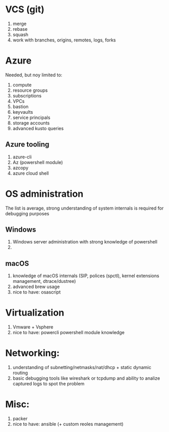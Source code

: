 # VCS (git)

 1. merge
 2. rebase
 3. squash
 4. work with branches, origins, remotes, logs, forks
 
# Azure

Needed, but noy limited to:

1. compute
2. resource groups
3. subscriptions
2. VPCs
2. bastion
2. keyvaults
3. service principals
4. storage accounts
5. advanced kusto queries

## Azure tooling

1. azure-cli
2. Az (powershell module)
3. azcopy
4. azure cloud shell

# OS administration

The list is average, strong understanding of system internals is required for debugging purposes

## Windows

1. Windows server administration with strong knowledge of powershell
2. 

## macOS

1. knowledge of macOS internals (SIP, polices (spctl), kernel extensions management, dtrace/dustree)
2. advanced brew usage
3. nice to have: osascript

# Virtualization

1. Vmware + Vsphere
2. nice to have: powercli powershell module knowledge

# Networking:

1. understanding of subnetting/netmasks/nat/dhcp + static dynamic routing
2. basic debugging tools like wireshark or tcpdump and ability to analize captured logs to spot the problem

# Misc:

1. packer
2. nice to have: ansible (+ custom reoles management)


